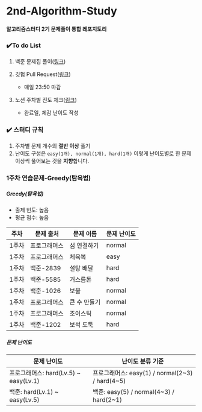 # 2nd-Algorithm-Study

#### 알고리즘스터디 2기 문제풀이 통합 레포지토리



### :heavy_check_mark:To do List

1. 백준 문제집 풀이([링크](https://www.acmicpc.net/group/workbook/list/14044))
2. 깃헙 Pull Request([링크](https://github.com/scf-study-algorithm/2nd-Algorithm-Study))
   * 매일 23:50 마감
3. 노션 주차별 진도 체크([링크](https://streetcodefighter.notion.site/22cf0ee44fce4173a22bc15728d0b8f2?v=923b0297a4c543c3a586ff6cfb526e41))

   * 완료일, 체감 난이도 작성



### :heavy_check_mark: 스터디 규칙

1. 주차별 문제 개수의 **절반 이상** 풀기
2. 난이도 구성은 `easy(1개), normal(1개), hard(1개)` 이렇게 난이도별로 한 문제 이상씩 풀어보는 것을 **지향**합니다.



### 1주차 연습문제-Greedy(탐욕법)

##### Greedy(탐욕법)

* 출제 빈도: 높음
* 평균 점수: 높음

| 주차  | 문제 출처    | 문제 이름    | 문제 난이도 |
| ----- | ------------ | ------------ | ----------- |
| 1주차 | 프로그래머스 | 섬 연결하기  | normal      |
| 1주차 | 프로그래머스 | 체육복       | easy        |
| 1주차 | 백준-2839    | 설탕 배달    | hard        |
| 1주차 | 백준-5585    | 거스름돈     | hard        |
| 1주차 | 백준-1026    | 보물         | normal      |
| 1주차 | 프로그래머스 | 큰 수 만들기 | normal      |
| 1주차 | 프로그래머스 | 조이스틱     | normal      |
| 1주차 | 백준-1202    | 보석 도둑    | hard        |

##### 문제 난이도

| 문제 난이도                           | 난이도 분류 기준                                |
| ------------------------------------- | ----------------------------------------------- |
| 프로그래머스: hard(Lv.5) ~ easy(Lv.1) | 프로그래머스: easy(1) / normal(2~3) / hard(4~5) |
| 백준: hard(Lv.1) ~ easy(Lv.5)         | 백준: easy(5) / normal(4~3) / hard(2~1)         |
